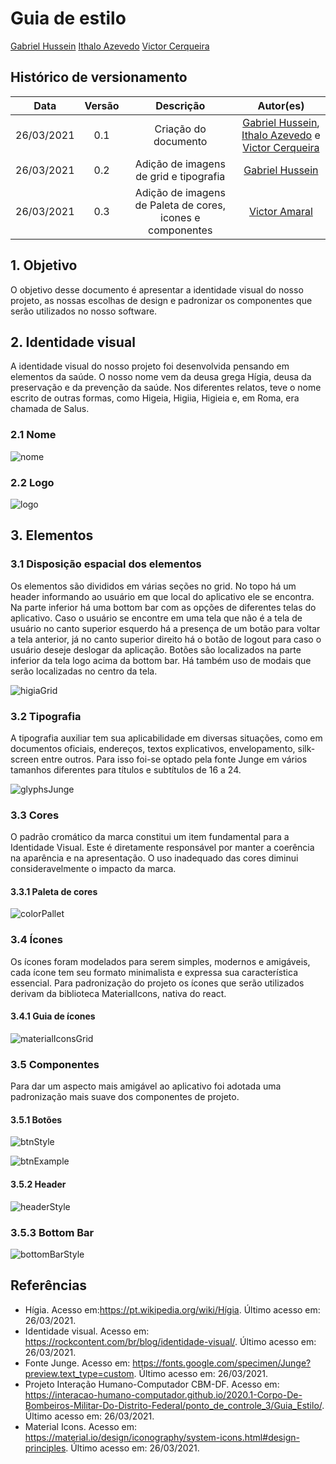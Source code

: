 # Guia de estilo 

[Gabriel Hussein](https://github.com/GabrielHussein)
[Ithalo Azevedo](https://github.com/ithaloazevedo)
[Victor Cerqueira](https://github.com/VictorAmaralC)

## Histórico de versionamento
|    Data    | Versão |      Descrição       |                                                                            Autor(es)                                                                            |
| :--------: | :----: | :------------------: | :-------------------------------------------------------------------------------------------------------------------------------------------------------------: |
| 26/03/2021 |  0.1   | Criação do documento | [Gabriel Hussein](https://github.com/GabrielHussein), [Ithalo Azevedo](https://github.com/ithaloazevedo) e [Victor Cerqueira](https://github.com/VictorAmaralC) |
| 26/03/2021 |  0.2   | Adição de imagens de grid e tipografia | [Gabriel Hussein](https://github.com/GabrielHussein) |
| 26/03/2021 |  0.3   | Adição de imagens de Paleta de cores, icones e componentes | [Victor Amaral](https://github.com/VictorAmaralC) |

## 1. Objetivo
O objetivo desse documento é apresentar a identidade visual do nosso projeto, as nossas escolhas de design e padronizar os componentes que serão utilizados no nosso software.

## 2. Identidade visual
A identidade visual do nosso projeto foi desenvolvida pensando em elementos da saúde. O nosso nome vem da deusa grega Hígia, deusa da preservação e da prevenção da saúde. Nos diferentes relatos, teve o nome escrito de outras formas, como Higeia, Higiia, Higieia e, em Roma, era chamada de Salus.
### 2.1 Nome
![nome](../assets/images/higia/higia.png) 
### 2.2 Logo
![logo](../assets/images/higia/icon.png)


## 3. Elementos
### 3.1 Disposição espacial dos elementos
Os elementos são divididos em várias seções no grid. No topo há um header informando ao usuário em que local do aplicativo ele se encontra. Na parte inferior há uma bottom bar com as opções de diferentes telas do aplicativo. Caso o usuário se encontre em uma tela que não é a tela de usuário no canto superior esquerdo há a presença de um botão para voltar a tela anterior, já no canto superior direito há o botão de logout para caso o usuário deseje deslogar da aplicação. Botões são localizados na parte inferior da tela logo acima da bottom bar. Há também uso de modais que serão localizadas no centro da tela.

![higiaGrid](../assets/images/01-projeto/higiaGrid.png)


### 3.2 Tipografia
A tipografia auxiliar tem sua aplicabilidade em diversas situações, como em documentos oficiais, endereços, textos explicativos, envelopamento, silk-screen entre outros. Para isso foi-se optado pela fonte Junge em vários tamanhos diferentes para títulos e subtítulos de 16 a 24.

![glyphsJunge](../assets/images/01-projeto/jungeGlyphs.png)

### 3.3 Cores
O padrão cromático da marca constitui um item fundamental para a Identidade Visual. Este é diretamente responsável por manter a coerência na aparência e na apresentação. O uso inadequado das cores diminui consideravelmente o impacto da marca.

#### 3.3.1 Paleta de cores
![colorPallet](../assets/images/01-projeto/colorPallet.jpeg)

### 3.4 Ícones
Os ícones foram modelados para serem simples, modernos e amigáveis, cada ícone tem seu formato minimalista e expressa sua característica essencial. Para padronização do projeto os ícones que serão utilizados derivam da biblioteca MaterialIcons, nativa do react.

#### 3.4.1 Guia de ícones
![materialIconsGrid](../assets/images/01-projeto/materialIcons.png)

### 3.5 Componentes
Para dar um aspecto mais amigável ao aplicativo foi adotada uma padronização mais suave dos componentes de projeto.

#### 3.5.1 Botões
![btnStyle](../assets/images/01-projeto/btnStyle.png)

![btnExample](../assets/images/01-projeto/btnExample.png)

#### 3.5.2 Header
![headerStyle](../assets/images/01-projeto/header.png)

### 3.5.3 Bottom Bar
![bottomBarStyle](../assets/images/01-projeto/bottomBarExample.png)

## Referências
- Hígia. Acesso em:<https://pt.wikipedia.org/wiki/Hígia>. Último acesso em: 26/03/2021.
- Identidade visual. Acesso em: <https://rockcontent.com/br/blog/identidade-visual/>. Último acesso em: 26/03/2021.
- Fonte Junge. Acesso em: <https://fonts.google.com/specimen/Junge?preview.text_type=custom>. Último acesso em: 26/03/2021.
- Projeto Interação Humano-Computador CBM-DF. Acesso em: <https://interacao-humano-computador.github.io/2020.1-Corpo-De-Bombeiros-Militar-Do-Distrito-Federal/ponto_de_controle_3/Guia_Estilo/>. Último acesso em: 26/03/2021.
- Material Icons. Acesso em: <https://material.io/design/iconography/system-icons.html#design-principles>. Último acesso em: 26/03/2021.